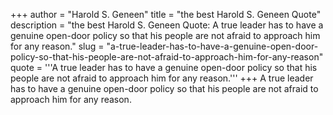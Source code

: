 +++
author = "Harold S. Geneen"
title = "the best Harold S. Geneen Quote"
description = "the best Harold S. Geneen Quote: A true leader has to have a genuine open-door policy so that his people are not afraid to approach him for any reason."
slug = "a-true-leader-has-to-have-a-genuine-open-door-policy-so-that-his-people-are-not-afraid-to-approach-him-for-any-reason"
quote = '''A true leader has to have a genuine open-door policy so that his people are not afraid to approach him for any reason.'''
+++
A true leader has to have a genuine open-door policy so that his people are not afraid to approach him for any reason.

